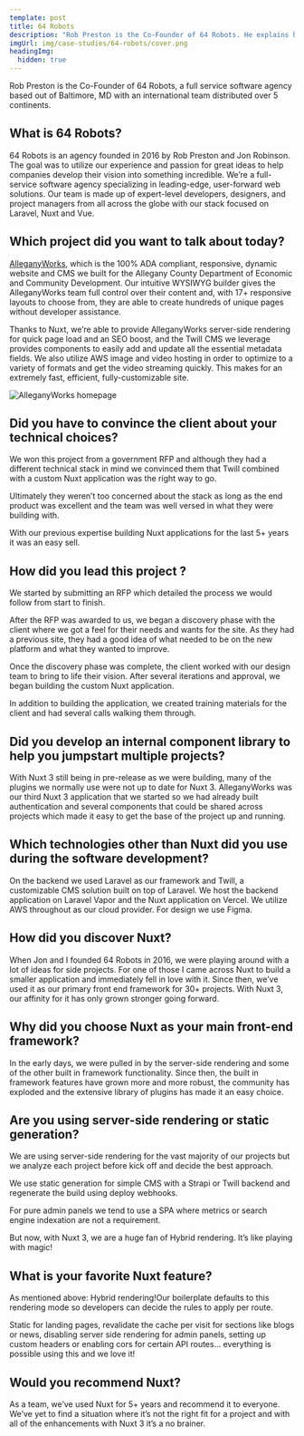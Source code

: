 ```yaml
---
template: post
title: 64 Robots
description: "Rob Preston is the Co-Founder of 64 Robots. He explains how the agency leverages Nuxt to bring life to their clients projects."
imgUrl: img/case-studies/64-robots/cover.png
headingImg:
  hidden: true
---
```

Rob Preston is the Co-Founder of 64 Robots, a full service software agency based out of Baltimore, MD with an international team distributed over 5 continents.

## What is 64 Robots?

64 Robots is an agency founded in 2016 by Rob Preston and Jon Robinson. The goal was to utilize our experience and passion for great ideas to help companies develop their vision into something incredible. We’re a full-service software agency specializing in leading-edge, user-forward web solutions. Our team is made up of expert-level developers, designers, and project managers from all across the globe with our stack focused on Laravel, Nuxt and Vue.

## Which project did you want to talk about today?

[AlleganyWorks](https://www.alleganyworks.org/), which is the 100% ADA compliant, responsive, dynamic website and CMS we built for the Allegany County Department of Economic and Community Development. Our intuitive WYSIWYG builder gives the AlleganyWorks team full control over their content and, with 17+ responsive layouts to choose from, they are able to create hundreds of unique pages without developer assistance.

Thanks to Nuxt, we’re able to provide AlleganyWorks server-side rendering for quick page load and an SEO boost, and the Twill CMS we leverage provides components to easily add and update all the essential metadata fields. We also utilize AWS image and video hosting in order to optimize to a variety of formats and get the video streaming quickly. This makes for an extremely fast, efficient, fully-customizable site.

![AlleganyWorks homepage](/img/case-studies/64-robots/main.png)

## Did you have to convince the client about your technical choices?

We won this project from a government RFP and although they had a different technical stack in mind we convinced them that Twill combined with a custom Nuxt application was the right way to go.

Ultimately they weren’t too concerned about the stack as long as the end product was excellent and the team was well versed in what they were building with.

With our previous expertise building Nuxt applications for the last 5+ years it was an easy sell.

## How did you lead this project ?

We started by submitting an RFP which detailed the process we would follow from start to finish.

After the RFP was awarded to us, we began a discovery phase with the client where we got a feel for their needs and wants for the site. As they had a previous site, they had a good idea of what needed to be on the new platform and what they wanted to improve.

Once the discovery phase was complete, the client worked with our design team to bring to life their vision. After several iterations and approval, we began building the custom Nuxt application.

In addition to building the application, we created training materials for the client and had several calls walking them through.

## Did you develop an internal component library to help you jumpstart multiple projects?

With Nuxt 3 still being in pre-release as we were building, many of the plugins we normally use were not up to date for Nuxt 3. AlleganyWorks was our third Nuxt 3 application that we started so we had already built authentication and several components that could be shared across projects which made it easy to get the base of the project up and running.

## Which technologies other than Nuxt did you use during the software development?

On the backend we used Laravel as our framework and Twill, a customizable CMS solution built on top of Laravel. We host the backend application on Laravel Vapor and the Nuxt application on Vercel. We utilize AWS throughout as our cloud provider. For design we use Figma.

## How did you discover Nuxt?

When Jon and I founded 64 Robots in 2016, we were playing around with a lot of ideas for side projects. For one of those I came across Nuxt to build a smaller application and immediately fell in love with it. Since then, we’ve used it as our primary front end framework for 30+ projects. With Nuxt 3, our affinity for it has only grown stronger going forward.

## Why did you choose Nuxt as your main front-end framework?

In the early days, we were pulled in by the server-side rendering and some of the other built in framework functionality. Since then, the built in framework features have grown more and more robust, the community has exploded and the extensive library of plugins has made it an easy choice.

## Are you using server-side rendering or static generation?

We are using server-side rendering for the vast majority of our projects but we analyze each project before kick off and decide the best approach.

We use static generation for simple CMS with a Strapi or Twill backend and regenerate the build using deploy webhooks.

For pure admin panels we tend to use a SPA where metrics or search engine indexation are not a requirement.

But now, with Nuxt 3, we are a huge fan of Hybrid rendering. It’s like playing with magic!

## What is your favorite Nuxt feature?

As mentioned above: Hybrid rendering!Our boilerplate defaults to this rendering mode so developers can decide the rules to apply per route.

Static for landing pages, revalidate the cache per visit for sections like blogs or news, disabling server side rendering for admin panels, setting up custom headers or enabling cors for certain API routes… everything is possible using this and we love it!

## Would you recommend Nuxt?

As a team, we’ve used Nuxt for 5+ years and recommend it to everyone. We’ve yet to find a situation where it’s not the right fit for a project and with all of the enhancements with Nuxt 3 it’s a no brainer.
